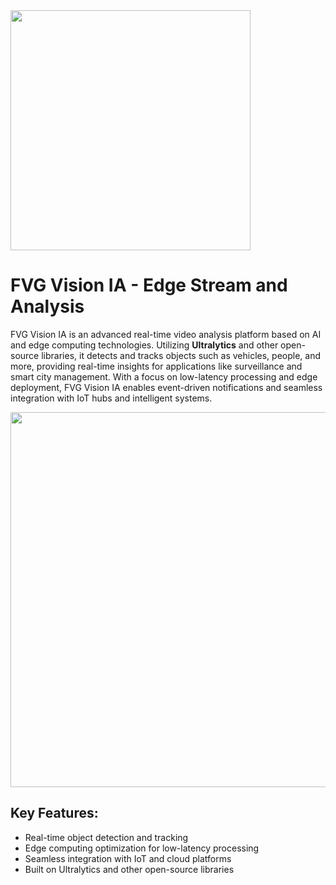 
<img src="https://github.com/user-attachments/assets/0f94b379-4fa4-4934-8ac2-fd8d17eb4eb0" width="384px"/>

# FVG Vision IA - Edge Stream and Analysis

FVG Vision IA is an advanced real-time video analysis platform based on AI and edge computing technologies. Utilizing **Ultralytics** and other open-source libraries, it detects and tracks objects such as vehicles, people, and more, providing real-time insights for applications like surveillance and smart city management. With a focus on low-latency processing and edge deployment, FVG Vision IA enables event-driven notifications and seamless integration with IoT hubs and intelligent systems.

<img src="https://github.com/user-attachments/assets/71cbe0cb-072c-4102-abb7-0348f6d34a2a" width="600px"/>

## Key Features:
- Real-time object detection and tracking
- Edge computing optimization for low-latency processing
- Seamless integration with IoT and cloud platforms
- Built on Ultralytics and other open-source libraries

